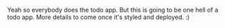 Yeah so everybody does the todo app. But this is going to be one hell of a todo app. More details to come once it's styled and deployed. :)
